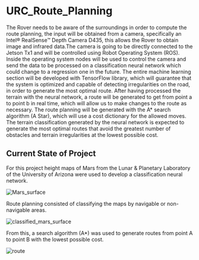 # URC_Route_Planning

The Rover needs to be aware of the surroundings in order to compute the route planning, the input will be obtained from a camera, specifically an Intel® RealSense™ Depth Camera D435, this allows the Rover to obtain image and infrared data.The camera is going to be directly connected to the Jetson Tx1 and will be controlled using Robot Operating System (ROS). Inside the operating system nodes will be used to control the camera and send the data to be processed on a classification neural network which could change to a regression one in the future. The entire machine learning section will be developed with TensorFlow library, which will guarantee that the system is optimized and capable of detecting irregularities on the road, in order to generate the most optimal route. After having processed the terrain with the neural network, a route will be generated to get from point a to point b in real time, which will allow us to make changes to the route as necessary. The route planning will be generated with the A* search algorithm (A Star), which will use a cost dictionary for the allowed moves. The terrain classification generated by the neural network is expected to generate the most optimal routes that avoid the greatest number of obstacles and terrain irregularities at the lowest possible cost.

## Current State of Project

For this project height maps of Mars from the Lunar & Planetary Laboratory of the University of Arizona were used to develop a classification neural network. 

![Mars_surface](https://user-images.githubusercontent.com/78834111/155245858-4782dbee-2df1-4062-8d32-1477ddd8f804.png)

Route planning consisted of classifying the maps by navigable or non-navigable areas. 

![classified_mars_surface](https://user-images.githubusercontent.com/78834111/155245915-b1d09d6d-262d-4d31-bfbb-c3e13e8688ee.png)

From this, a search algorithm (A*) was used to generate routes from point A to point B with the lowest possible cost.

![route](https://user-images.githubusercontent.com/78834111/155245932-2a9a0fda-3e3c-4bfc-817c-f7fc07674d05.png)


